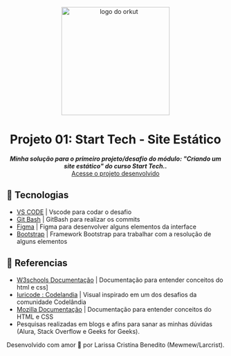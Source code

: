 <p align="center">
  <img src="https://github.com/mewmewdevart/StartTech2023/assets/50052600/b4b6a506-d68e-488c-a0d2-612dafe134c1" alt="logo do orkut" width="250px"/>
</p>

<h1 align="center">
 Projeto 01: Start Tech - Site Estático
</h1>

<p align="center">
	<b><i> Minha solução para o primeiro projeto/desafio do módulo: "Criando um site estático" do curso Start Tech.. </i></b><br>
  <a href="https://mewmewdevart.github.io/StartTech2023/01_project_v2/index.html" target="_blank" >Acesse o projeto desenvolvido</a>
</p>

</p>

## 🦾 Tecnologias
- [VS CODE](https://code.visualstudio.com/) |  Vscode para codar o desafio
- [Git Bash](https://git-scm.com/downloads) | GitBash para realizar os commits
- [Figma](https://www.figma.com/) | Figma para desenvolver alguns elementos da interface
- [Bootstrap]([https://www.gnu.org/software/make/](https://getbootstrap.com/)) | Framework Bootstrap para trabalhar com a resolução de alguns elementos


## 🔗 Referencias
- [W3schools Documentação](https://www.w3schools.com/) | Documentação para entender conceitos do html e css]
- [Iuricode : Codelandia](https://iuricode.com/) | Visual inspirado em um dos desafios da comunidade Codelândia
- [Mozilla Documentação](https://developer.mozilla.org/pt-BR/docs/Web/HTML) | Documentação para entender conceitos do HTML e CSS
- Pesquisas realizadas em blogs e afins para sanar as minhas dúvidas (Alura, Stack Overflow e Geeks for Geeks).

<p align="center"> Desenvolvido com amor 💜 por Larissa Cristina Benedito (Mewmew/Larcrist). </p>
